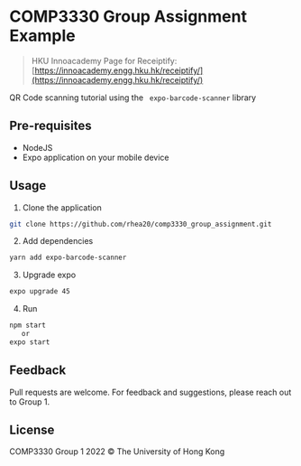 # COMP3330 Group Assignment Example 

> HKU Innoacademy Page for Receiptify: [https://innoacademy.engg.hku.hk/receiptify/](https://innoacademy.engg.hku.hk/receiptify/)

QR Code scanning tutorial using the ```
expo-barcode-scanner``` library

## Pre-requisites

- NodeJS
- Expo application on your mobile device

## Usage

1. Clone the application

```bash
git clone https://github.com/rhea20/comp3330_group_assignment.git
```
2. Add dependencies

```bash
yarn add expo-barcode-scanner
```
3. Upgrade expo

```bash
expo upgrade 45
```

4. Run

```bash
npm start
   or
expo start

```

## Feedback

Pull requests are welcome. 
For feedback and suggestions, please reach out to Group 1.


## License

COMP3330 Group 1 2022 &copy; The University of Hong Kong 
